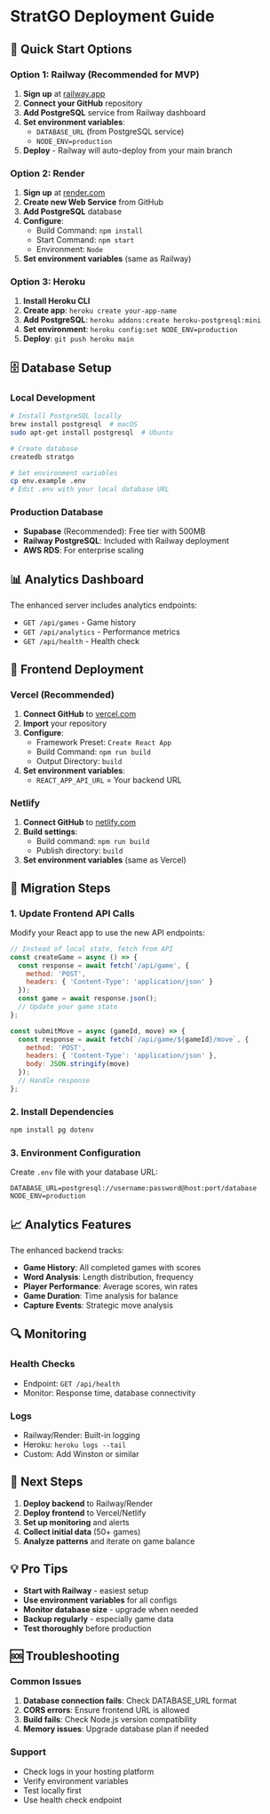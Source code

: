 # StratGO Deployment Guide

## 🚀 Quick Start Options

### Option 1: Railway (Recommended for MVP)
1. **Sign up** at [railway.app](https://railway.app)
2. **Connect your GitHub** repository
3. **Add PostgreSQL** service from Railway dashboard
4. **Set environment variables**:
   - `DATABASE_URL` (from PostgreSQL service)
   - `NODE_ENV=production`
5. **Deploy** - Railway will auto-deploy from your main branch

### Option 2: Render
1. **Sign up** at [render.com](https://render.com)
2. **Create new Web Service** from GitHub
3. **Add PostgreSQL** database
4. **Configure**:
   - Build Command: `npm install`
   - Start Command: `npm start`
   - Environment: `Node`
5. **Set environment variables** (same as Railway)

### Option 3: Heroku
1. **Install Heroku CLI**
2. **Create app**: `heroku create your-app-name`
3. **Add PostgreSQL**: `heroku addons:create heroku-postgresql:mini`
4. **Set environment**: `heroku config:set NODE_ENV=production`
5. **Deploy**: `git push heroku main`

## 🗄️ Database Setup

### Local Development
```bash
# Install PostgreSQL locally
brew install postgresql  # macOS
sudo apt-get install postgresql  # Ubuntu

# Create database
createdb stratgo

# Set environment variables
cp env.example .env
# Edit .env with your local database URL
```

### Production Database
- **Supabase** (Recommended): Free tier with 500MB
- **Railway PostgreSQL**: Included with Railway deployment
- **AWS RDS**: For enterprise scaling

## 📊 Analytics Dashboard

The enhanced server includes analytics endpoints:

- `GET /api/games` - Game history
- `GET /api/analytics` - Performance metrics
- `GET /api/health` - Health check

## 🔧 Frontend Deployment

### Vercel (Recommended)
1. **Connect GitHub** to [vercel.com](https://vercel.com)
2. **Import** your repository
3. **Configure**:
   - Framework Preset: `Create React App`
   - Build Command: `npm run build`
   - Output Directory: `build`
4. **Set environment variables**:
   - `REACT_APP_API_URL` = Your backend URL

### Netlify
1. **Connect GitHub** to [netlify.com](https://netlify.com)
2. **Build settings**:
   - Build command: `npm run build`
   - Publish directory: `build`
3. **Set environment variables** (same as Vercel)

## 🔄 Migration Steps

### 1. Update Frontend API Calls
Modify your React app to use the new API endpoints:

```javascript
// Instead of local state, fetch from API
const createGame = async () => {
  const response = await fetch('/api/game', {
    method: 'POST',
    headers: { 'Content-Type': 'application/json' }
  });
  const game = await response.json();
  // Update your game state
};

const submitMove = async (gameId, move) => {
  const response = await fetch(`/api/game/${gameId}/move`, {
    method: 'POST',
    headers: { 'Content-Type': 'application/json' },
    body: JSON.stringify(move)
  });
  // Handle response
};
```

### 2. Install Dependencies
```bash
npm install pg dotenv
```

### 3. Environment Configuration
Create `.env` file with your database URL:
```
DATABASE_URL=postgresql://username:password@host:port/database
NODE_ENV=production
```

## 📈 Analytics Features

The enhanced backend tracks:

- **Game History**: All completed games with scores
- **Word Analysis**: Length distribution, frequency
- **Player Performance**: Average scores, win rates
- **Game Duration**: Time analysis for balance
- **Capture Events**: Strategic move analysis

## 🔍 Monitoring

### Health Checks
- Endpoint: `GET /api/health`
- Monitor: Response time, database connectivity

### Logs
- Railway/Render: Built-in logging
- Heroku: `heroku logs --tail`
- Custom: Add Winston or similar

## 🚀 Next Steps

1. **Deploy backend** to Railway/Render
2. **Deploy frontend** to Vercel/Netlify
3. **Set up monitoring** and alerts
4. **Collect initial data** (50+ games)
5. **Analyze patterns** and iterate on game balance

## 💡 Pro Tips

- **Start with Railway** - easiest setup
- **Use environment variables** for all configs
- **Monitor database size** - upgrade when needed
- **Backup regularly** - especially game data
- **Test thoroughly** before production

## 🆘 Troubleshooting

### Common Issues
1. **Database connection fails**: Check DATABASE_URL format
2. **CORS errors**: Ensure frontend URL is allowed
3. **Build fails**: Check Node.js version compatibility
4. **Memory issues**: Upgrade database plan if needed

### Support
- Check logs in your hosting platform
- Verify environment variables
- Test locally first
- Use health check endpoint 